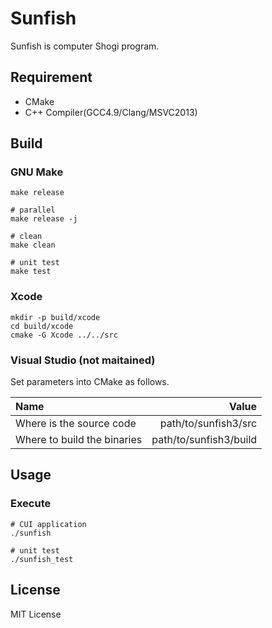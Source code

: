 Sunfish
========

Sunfish is computer Shogi program.

Requirement
-----------

- CMake
- C++ Compiler(GCC4.9/Clang/MSVC2013)

Build
-----

### GNU Make

```
make release

# parallel
make release -j

# clean
make clean

# unit test
make test
```

### Xcode

```
mkdir -p build/xcode
cd build/xcode
cmake -G Xcode ../../src
```

### Visual Studio (not maitained)

Set parameters into CMake as follows.

| Name                        | Value                  |
|:----------------------------|-----------------------:|
| Where is the source code    | path/to/sunfish3/src   |
| Where to build the binaries | path/to/sunfish3/build |

Usage
-----

### Execute

```
# CUI application
./sunfish

# unit test
./sunfish_test
```

License
-------

MIT License
